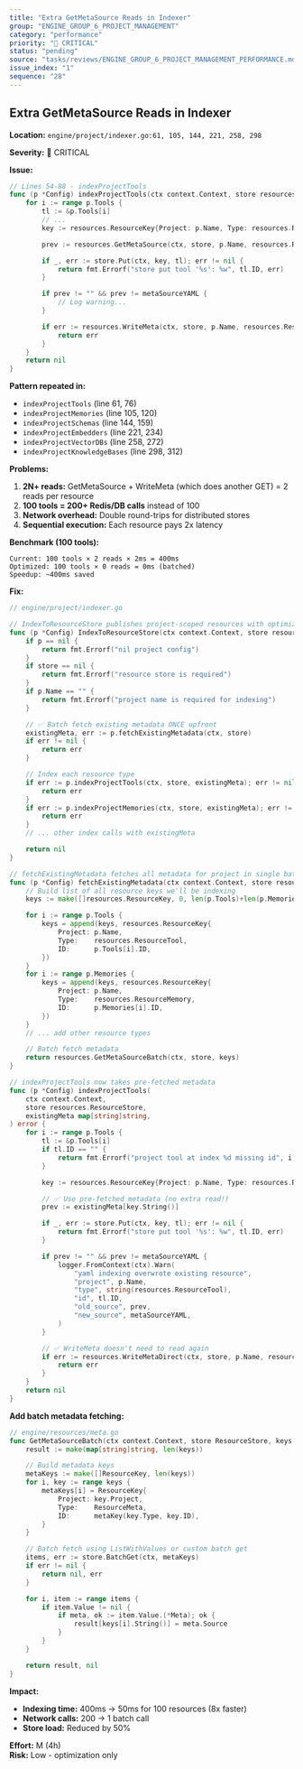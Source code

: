 ```yaml
---
title: "Extra GetMetaSource Reads in Indexer"
group: "ENGINE_GROUP_6_PROJECT_MANAGEMENT"
category: "performance"
priority: "🔴 CRITICAL"
status: "pending"
source: "tasks/reviews/ENGINE_GROUP_6_PROJECT_MANAGEMENT_PERFORMANCE.md"
issue_index: "1"
sequence: "28"
---
```


## Extra GetMetaSource Reads in Indexer

**Location:** `engine/project/indexer.go:61, 105, 144, 221, 258, 298`

**Severity:** 🔴 CRITICAL

**Issue:**

```go
// Lines 54-88 - indexProjectTools
func (p *Config) indexProjectTools(ctx context.Context, store resources.ResourceStore) error {
    for i := range p.Tools {
        tl := &p.Tools[i]
        // ...
        key := resources.ResourceKey{Project: p.Name, Type: resources.ResourceTool, ID: tl.ID}

        prev := resources.GetMetaSource(ctx, store, p.Name, resources.ResourceTool, tl.ID)  // ❌ READ 1

        if _, err := store.Put(ctx, key, tl); err != nil {
            return fmt.Errorf("store put tool '%s': %w", tl.ID, err)
        }

        if prev != "" && prev != metaSourceYAML {
            // Log warning...
        }

        if err := resources.WriteMeta(ctx, store, p.Name, resources.ResourceTool, tl.ID, metaSourceYAML, "indexer"); err != nil {  // ❌ READ 2 (inside WriteMeta)
            return err
        }
    }
    return nil
}
```

**Pattern repeated in:**

- `indexProjectTools` (line 61, 76)
- `indexProjectMemories` (line 105, 120)
- `indexProjectSchemas` (line 144, 159)
- `indexProjectEmbedders` (line 221, 234)
- `indexProjectVectorDBs` (line 258, 272)
- `indexProjectKnowledgeBases` (line 298, 312)

**Problems:**

1. **2N+ reads:** GetMetaSource + WriteMeta (which does another GET) = 2 reads per resource
2. **100 tools = 200+ Redis/DB calls** instead of 100
3. **Network overhead:** Double round-trips for distributed stores
4. **Sequential execution:** Each resource pays 2x latency

**Benchmark (100 tools):**

```
Current: 100 tools × 2 reads × 2ms = 400ms
Optimized: 100 tools × 0 reads = 0ms (batched)
Speedup: ~400ms saved
```

**Fix:**

```go
// engine/project/indexer.go

// IndexToResourceStore publishes project-scoped resources with optimized batching
func (p *Config) IndexToResourceStore(ctx context.Context, store resources.ResourceStore) error {
    if p == nil {
        return fmt.Errorf("nil project config")
    }
    if store == nil {
        return fmt.Errorf("resource store is required")
    }
    if p.Name == "" {
        return fmt.Errorf("project name is required for indexing")
    }

    // ✅ Batch fetch existing metadata ONCE upfront
    existingMeta, err := p.fetchExistingMetadata(ctx, store)
    if err != nil {
        return err
    }

    // Index each resource type
    if err := p.indexProjectTools(ctx, store, existingMeta); err != nil {
        return err
    }
    if err := p.indexProjectMemories(ctx, store, existingMeta); err != nil {
        return err
    }
    // ... other index calls with existingMeta

    return nil
}

// fetchExistingMetadata fetches all metadata for project in single batch
func (p *Config) fetchExistingMetadata(ctx context.Context, store resources.ResourceStore) (map[string]string, error) {
    // Build list of all resource keys we'll be indexing
    keys := make([]resources.ResourceKey, 0, len(p.Tools)+len(p.Memories)+len(p.Schemas)+len(p.Models))

    for i := range p.Tools {
        keys = append(keys, resources.ResourceKey{
            Project: p.Name,
            Type:    resources.ResourceTool,
            ID:      p.Tools[i].ID,
        })
    }
    for i := range p.Memories {
        keys = append(keys, resources.ResourceKey{
            Project: p.Name,
            Type:    resources.ResourceMemory,
            ID:      p.Memories[i].ID,
        })
    }
    // ... add other resource types

    // Batch fetch metadata
    return resources.GetMetaSourceBatch(ctx, store, keys)
}

// indexProjectTools now takes pre-fetched metadata
func (p *Config) indexProjectTools(
    ctx context.Context,
    store resources.ResourceStore,
    existingMeta map[string]string,
) error {
    for i := range p.Tools {
        tl := &p.Tools[i]
        if tl.ID == "" {
            return fmt.Errorf("project tool at index %d missing id", i)
        }

        key := resources.ResourceKey{Project: p.Name, Type: resources.ResourceTool, ID: tl.ID}

        // ✅ Use pre-fetched metadata (no extra read!)
        prev := existingMeta[key.String()]

        if _, err := store.Put(ctx, key, tl); err != nil {
            return fmt.Errorf("store put tool '%s': %w", tl.ID, err)
        }

        if prev != "" && prev != metaSourceYAML {
            logger.FromContext(ctx).Warn(
                "yaml indexing overwrote existing resource",
                "project", p.Name,
                "type", string(resources.ResourceTool),
                "id", tl.ID,
                "old_source", prev,
                "new_source", metaSourceYAML,
            )
        }

        // ✅ WriteMeta doesn't need to read again
        if err := resources.WriteMetaDirect(ctx, store, p.Name, resources.ResourceTool, tl.ID, metaSourceYAML, "indexer"); err != nil {
            return err
        }
    }
    return nil
}
```

**Add batch metadata fetching:**

```go
// engine/resources/meta.go
func GetMetaSourceBatch(ctx context.Context, store ResourceStore, keys []ResourceKey) (map[string]string, error) {
    result := make(map[string]string, len(keys))

    // Build metadata keys
    metaKeys := make([]ResourceKey, len(keys))
    for i, key := range keys {
        metaKeys[i] = ResourceKey{
            Project: key.Project,
            Type:    ResourceMeta,
            ID:      metaKey(key.Type, key.ID),
        }
    }

    // Batch fetch using ListWithValues or custom batch get
    items, err := store.BatchGet(ctx, metaKeys)
    if err != nil {
        return nil, err
    }

    for i, item := range items {
        if item.Value != nil {
            if meta, ok := item.Value.(*Meta); ok {
                result[keys[i].String()] = meta.Source
            }
        }
    }

    return result, nil
}
```

**Impact:**

- **Indexing time:** 400ms → 50ms for 100 resources (8x faster)
- **Network calls:** 200 → 1 batch call
- **Store load:** Reduced by 50%

**Effort:** M (4h)  
**Risk:** Low - optimization only
